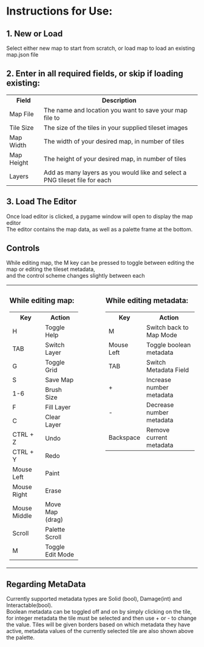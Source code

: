 <h1>Instructions for Use:</h1>

<h2>1. New or Load</h2>
<p>Select either new map to start from scratch, or load map to load an existing map.json file</p>

<h2>2. Enter in all required fields, or skip if loading existing:</h2>
<table>
<tr>
    <th>Field</th><th>Description</th>
</tr>
<tr>
    <td>Map File</td><td>The name and location you want to save your map file to</td>
</tr>
<tr>
    <td>Tile Size</td><td>The size of the tiles in your supplied tileset images</td>
</tr>
<tr>
    <td>Map Width</td><td>The width of your desired map, in number of tiles</td>
</tr>
<tr>
    <td>Map Height</td><td>The height of your desired map, in number of tiles</td>
</tr>
<tr>
    <td>Layers</td><td>Add as many layers as you would like and select a PNG tileset file for each</td>
</tr>
</table>

<h2>3. Load The Editor</h2>
<p>
  Once load editor is clicked, a pygame window will open to display the map editor<br>
  The editor contains the map data, as well as a palette frame at the bottom.
</p>
<h2>Controls</h2>
<p>While editing map, the M key can be pressed to toggle between editing the map or editing the tileset metadata, <br>
and the control scheme changes slightly between each</p>

<table>
  <tr>
    <td valign="top">
        <h3>While editing map:</h3>
        <table>
        <tr><th>Key</th><th>Action</th></tr>
        <tr><td>H</td><td>Toggle Help</td></tr>
        <tr><td>TAB</td><td>Switch Layer</td></tr>
        <tr><td>G</td><td>Toggle Grid</td></tr>
        <tr><td>S</td><td>Save Map</td></tr>
        <tr><td>1-6</td><td>Brush Size</td></tr>
        <tr><td>F</td><td>Fill Layer</td></tr>
        <tr><td>C</td><td>Clear Layer</td></tr>
        <tr><td>CTRL + Z</td><td>Undo</td></tr>
        <tr><td>CTRL + Y</td><td>Redo</td></tr>
        <tr><td>Mouse Left</td><td>Paint</td></tr>
        <tr><td>Mouse Right</td><td>Erase</td></tr>
        <tr><td>Mouse Middle</td><td>Move Map (drag)</td></tr>
        <tr><td>Scroll</td><td>Palette Scroll</td></tr>
        <tr><td>M</td><td>Toggle Edit Mode</td></tr>
        </table>
    </td>
    <td style="width: 40px;"></td>
    <td valign="top">
        <h3>While editing metadata:</h3>
        <table>
        <tr><th>Key</th><th>Action</th></tr>
        <tr><td>M</td><td>Switch back to Map Mode</td></tr>
        <tr><td>Mouse Left</td><td>Toggle boolean metadata</td></tr>
        <tr><td>TAB</td><td>Switch Metadata Field</td></tr>
        <tr><td>+</td><td>Increase number metadata</td></tr>
        <tr><td>-</td><td>Decrease number metadata</td></tr>
        <tr><td>Backspace</td><td>Remove current metadata</td></tr>
        </table>
    </td>
  </tr>
</table>

<div>
    <h2>Regarding MetaData</h2>
    <p>
    Currently supported metadata types are Solid (bool), Damage(int) and Interactable(bool).<br>
    Boolean metadata can be toggled off and on by simply clicking on the tile, for integer metadata the tile must be selected and then use + or - to change the value.
    Tiles will be given borders based on which metadata they have active, metadata values of the currently selected tile are also shown above the palette.
    </p>
</div>

